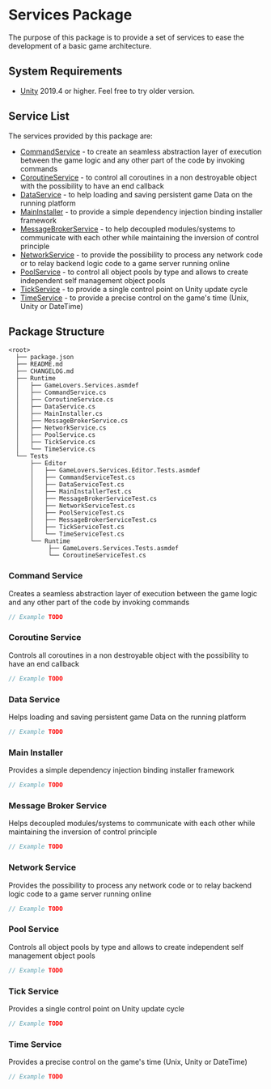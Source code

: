 # Services Package

The purpose of this package is to provide a set of services to ease the development of a basic game architecture.

## System Requirements

- [Unity](http://unity3d.com/) 2019.4 or higher. Feel free to try older version.

## Service List

The services provided by this package are:

- [CommandService](#CommandService) - to create an seamless abstraction layer of execution between the game logic and any other part of the code by invoking commands
- [CoroutineService](#CoroutineService) - to control all coroutines in a non destroyable object with the possibility to have an end callback
- [DataService](#DataService) - to help loading and saving persistent game Data on the running platform
- [MainInstaller](#MainInstaller) - to provide a simple dependency injection binding installer framework
- [MessageBrokerService](#MessageBrokerService) - to help decoupled modules/systems to communicate with each other while maintaining the inversion of control principle
- [NetworkService](#NetworkService) - to provide the possibility to process any network code or to relay backend logic code to a game server running online
- [PoolService](#PoolService) - to control all object pools by type and allows to create independent self management object pools
- [TickService](#TickService) - to provide a single control point on Unity update cycle
- [TimeService](#TimeService) - to provide a precise control on the game's time (Unix, Unity or DateTime)

## Package Structure

```none
<root>
  ├── package.json
  ├── README.md
  ├── CHANGELOG.md
  ├── Runtime
  │   ├── GameLovers.Services.asmdef
  │   ├── CommandService.cs
  │   ├── CoroutineService.cs
  │   ├── DataService.cs
  │   ├── MainInstaller.cs
  │   ├── MessageBrokerService.cs
  │   ├── NetworkService.cs
  │   ├── PoolService.cs
  │   ├── TickService.cs
  │   └── TimeService.cs
  └── Tests
      ├── Editor
      │   ├── GameLovers.Services.Editor.Tests.asmdef
      │   ├── CommandServiceTest.cs
      │   ├── DataServiceTest.cs
      │   ├── MainInstallerTest.cs
      │   ├── MessageBrokerServiceTest.cs
      │   ├── NetworkServiceTest.cs
      │   ├── PoolServiceTest.cs
      │   ├── MessageBrokerServiceTest.cs
      │   ├── TickServiceTest.cs
      │   └── TimeServiceTest.cs
      └── Runtime
           ├── GameLovers.Services.Tests.asmdef
           └── CoroutineServiceTest.cs
```

<a name="CommandService"></a>
### Command Service

Creates a seamless abstraction layer of execution between the game logic and any other part of the code by invoking commands

```csharp
// Example TODO
```

<a name="CoroutineService"></a>
### Coroutine Service

Controls all coroutines in a non destroyable object with the possibility to have an end callback

```csharp
// Example TODO
```

<a name="DataService"></a>
### Data Service

Helps loading and saving persistent game Data on the running platform

```csharp
// Example TODO
```

<a name="MainInstaller"></a>
### Main Installer

Provides a simple dependency injection binding installer framework

```csharp
// Example TODO
```

<a name="MessageBrokerService"></a>
### Message Broker Service

Helps decoupled modules/systems to communicate with each other while maintaining the inversion of control principle

```csharp
// Example TODO
```

<a name="NetworkService"></a>
### Network Service

Provides the possibility to process any network code or to relay backend logic code to a game server running online

```csharp
// Example TODO
```

<a name="PoolService"></a>
### Pool Service

Controls all object pools by type and allows to create independent self management object pools

```csharp
// Example TODO
```

<a name="TickService"></a>
### Tick Service

Provides a single control point on Unity update cycle

```csharp
// Example TODO
```

<a name="TimeService"></a>
### Time Service

Provides a precise control on the game's time (Unix, Unity or DateTime)

```csharp
// Example TODO
```
